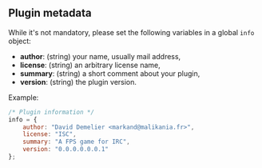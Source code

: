 ## Plugin metadata

While it's not mandatory, please set the following variables in a global `info` object:

  - **author**: (string) your name, usually mail address,
  - **license**: (string) an arbitrary license name,
  - **summary**: (string) a short comment about your plugin,
  - **version**: (string) the plugin version.

Example:

````javascript
/* Plugin information */
info = {
    author: "David Demelier <markand@malikania.fr>",
    license: "ISC",
    summary: "A FPS game for IRC",
    version: "0.0.0.0.0.0.1"
};
````

